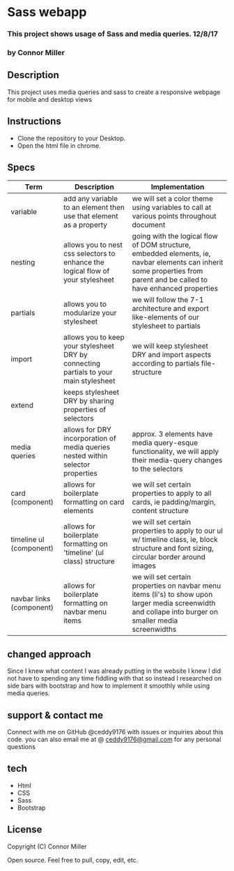 # Sass webapp
### This  project shows usage of Sass and media queries. 12/8/17
### by Connor Miller

## Description
  This project uses media queries and sass to create a responsive webpage for mobile and desktop views


## Instructions

* Clone the repository to your Desktop.
* Open the html file in chrome.

## Specs
| Term  | Description | Implementation |
| ---------- | ----------- | -------------- |
|variable | add any variable to an element then use that element as a property | we will set a color theme using variables to call at various points throughout document |
|nesting | allows you to nest css selectors to enhance the logical flow of your stylesheet | going with the logical flow of DOM structure, embedded elements, ie, navbar elements can inherit some properties from parent and be called to have enhanced properties |
|partials | allows you to modularize your stylesheet | we will follow the 7-1 architecture and export like-elements of our stylesheet to partials|
|import | allows you to keep your stylesheet DRY by connecting partials to your main stylesheet | we will keep stylesheet DRY and import aspects according to partials file-structure |
|extend| keeps stylesheet DRY by sharing properties of selectors |  |
|media queries| allows for DRY incorporation of media queries nested within selector properties | approx. 3 elements have media query-esque functionality, we will apply their media-query changes to the selectors |
|card (component)| allows for boilerplate formatting on card elements | we will set certain properties to apply to all cards, ie padding/margin, content structure |
|timeline ul (component)| allows for boilerplate formatting on 'timeline' (ul class) structure| we will set certain properties to apply to our ul w/ timeline class, ie, block structure and font sizing, circular border around images |
| navbar links (component)| allows for boilerplate formatting on navbar menu items  | we will set certain properties on navbar menu items (li's) to show upon larger media screenwidth and collape into burger on smaller media screenwidths |

## changed approach
  Since I knew what content I was already putting in the website I knew I did not have to spending any time fiddling with that so instead I researched on side bars with bootstrap and how to implement it smoothly while using media queries.

## support & contact me

   Connect with me on GitHub @ceddy9176 with issues or inquiries about this code. you can also email me at @ ceddy9176@gmail.com for any personal questions
   
## tech

* Html
* CSS
* Sass
* Bootstrap

## License

Copyright (C) Connor Miller

Open source. Feel free to pull, copy, edit, etc.
